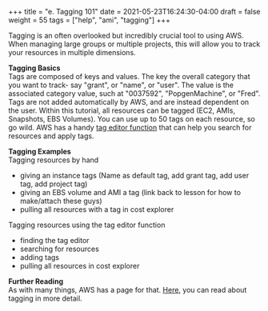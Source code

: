 +++
title = "e. Tagging 101"
date = 2021-05-23T16:24:30-04:00
draft = false
weight = 55 
tags = ["help", "ami", "tagging"]
+++

Tagging is an often overlooked but incredibly crucial tool to using AWS. When managing large groups or multiple projects, this will allow you to track your resources in multiple dimensions.  

**Tagging Basics**  
Tags are composed of keys and values. The key the overall category that you want to track- say "grant", or "name", or "user". The value is the associated category value, such at "0037592", "PopgenMachine", or "Fred". Tags are not added automatically by AWS, and are instead dependent on the user. Within this tutorial, all resources can be tagged (EC2, AMIs, Snapshots, EBS Volumes). You can use up to 50 tags on each resource, so go wild. AWS has a handy [tag editor function](https://docs.aws.amazon.com/ARG/latest/userguide/tag-editor.html) that can help you search for resources and apply tags.  

**Tagging Examples**  
Tagging resources by hand  
- giving an instance tags (Name as default tag, add grant tag, add user tag, add project tag)  
- giving an EBS volume and AMI a tag (link back to lesson for how to make/attach these guys)  
- pulling all resources with a tag in cost explorer  

Tagging resources using the tag editor function  
- finding the tag editor  
- searching for resources  
- adding tags  
- pulling all resources in cost explorer  

**Further Reading**  
As with many things, AWS has a page for that. [Here](https://docs.aws.amazon.com/AWSEC2/latest/UserGuide/Using_Tags.html), you can read about tagging in more detail.  
